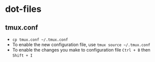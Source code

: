 # dot-files

## tmux.conf
- `cp tmux.conf ~/.tmux.conf`
- To enable the new configuration file, use `tmux source ~/.tmux.conf`
- To enable the changes you make to configuration file `Ctrl + B` then `Shift + I`
